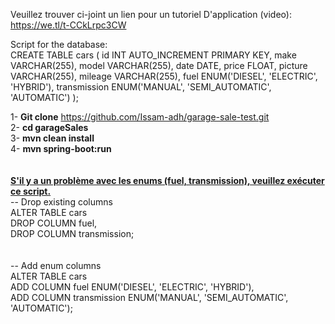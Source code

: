 Veuillez trouver ci-joint un lien pour un tutoriel D'application (video): https://we.tl/t-CCkLrpc3CW <br>

Script for the database:
<br>
CREATE TABLE cars (
    id INT AUTO_INCREMENT PRIMARY KEY,
    make VARCHAR(255),
    model VARCHAR(255),
    date DATE,
    price FLOAT,
    picture VARCHAR(255),
    mileage VARCHAR(255),
    fuel ENUM('DIESEL', 'ELECTRIC', 'HYBRID'),
    transmission ENUM('MANUAL', 'SEMI_AUTOMATIC', 'AUTOMATIC')
);
<br>

1- <b>Git clone</b> https://github.com/Issam-adh/garage-sale-test.git </br>
2- <b>cd garageSales</b> </br>
3- <b>mvn clean install </b> </br>
4- <b>mvn spring-boot:run</b> </br>
<br>
<br>
<b> <u>S'il y a un problème avec les enums (fuel, transmission), veuillez exécuter ce script.</u></b> <br>
-- Drop existing columns<br>
ALTER TABLE cars <br>
DROP COLUMN fuel,<br>
DROP COLUMN transmission;<br>
<br><br>
-- Add enum columns<br>
ALTER TABLE cars<br>
ADD COLUMN fuel ENUM('DIESEL', 'ELECTRIC', 'HYBRID'),<br>
ADD COLUMN transmission ENUM('MANUAL', 'SEMI_AUTOMATIC', 'AUTOMATIC');<br>

 
